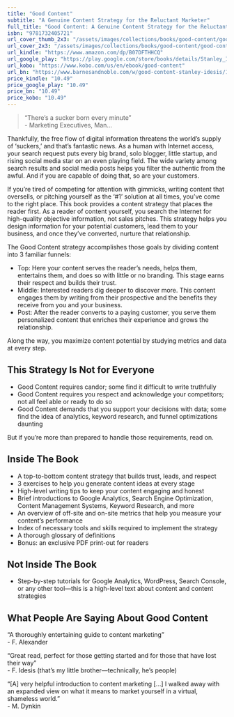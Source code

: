```yaml
---
title: "Good Content"
subtitle: "A Genuine Content Strategy for the Reluctant Marketer"
full_title: "Good Content: A Genuine Content Strategy for the Reluctant Marketer"
isbn: "9781732405721"
url_cover_thumb_2x3: "/assets/images/collections/books/good-content/good-content-cover-thumbnail.png"
url_cover_2x3: "/assets/images/collections/books/good-content/good-content-cover-2x3.png"
url_kindle: "https://www.amazon.com/dp/B07DFTHHCQ"
url_google_play: "https://play.google.com/store/books/details/Stanley_Idesis_Good_Content?id=AP5dDwAAQBAJ"
url_kobo: "https://www.kobo.com/us/en/ebook/good-content"
url_bn: "https://www.barnesandnoble.com/w/good-content-stanley-idesis/1128835152?ean=2940162020660"
price_kindle: "10.49"
price_google_play: "10.49"
price_bn: "10.49"
price_kobo: "10.49"
---
```

> “There’s a sucker born every minute”  
> \- Marketing Executives, Man…

Thankfully, the free flow of digital information threatens the world’s supply of ‘suckers,’ and that’s fantastic news. As a human with Internet access, your search request puts every big brand, solo blogger, little startup, and rising social media star on an even playing field. The wide variety among search results and social media posts helps you filter the authentic from the awful. And if you are capable of doing that, so are your customers.

If you’re tired of competing for attention with gimmicks, writing content that oversells, or pitching yourself as the ‘#1’ solution at all times, you’ve come to the right place. This book provides a content strategy that places the reader first. As a reader of content yourself, you search the Internet for high-quality objective information, not sales pitches. This strategy helps you design information for your potential customers, lead them to your business, and once they’ve converted, nurture that relationship.

The Good Content strategy accomplishes those goals by dividing content into 3 familiar funnels:

- Top: Here your content serves the reader’s needs, helps them, entertains them, and does so with little or no branding. This stage earns their respect and builds their trust.
- Middle: Interested readers dig deeper to discover more. This content engages them by writing from their prospective and the benefits they receive from you and your business.
- Post: After the reader converts to a paying customer, you serve them personalized content that enriches their experience and grows the relationship.

Along the way, you maximize content potential by studying metrics and data at every step.

## This Strategy Is Not for Everyone

- Good Content requires candor; some find it difficult to write truthfully
- Good Content requires you respect and acknowledge your competitors; not all feel able or ready to do so
- Good Content demands that you support your decisions with data; some find the idea of analytics, keyword research, and funnel optimizations daunting

But if you’re more than prepared to handle those requirements, read on.

## Inside The Book

- A top-to-bottom content strategy that builds trust, leads, and respect
- 3 exercises to help you generate content ideas at every stage
- High-level writing tips to keep your content engaging and honest
- Brief introductions to Google Analytics, Search Engine Optimization, Content Management Systems, Keyword Research, and more
- An overview of off-site and on-site metrics that help you measure your content’s performance
- Index of necessary tools and skills required to implement the strategy
- A thorough glossary of definitions
- Bonus: an exclusive PDF print-out for readers

## Not Inside The Book

- Step-by-step tutorials for Google Analytics, WordPress, Search Console, or any other tool—this is a high-level text about content and content strategies

## What People Are Saying About Good Content

“A thoroughly entertaining guide to content marketing”  
\- F. Alexander

“Great read, perfect for those getting started and for those that have lost their way”  
\- F. Idesis (that’s my little brother—technically, he’s people)

“[A] very helpful introduction to content marketing […] I walked away with an expanded view on what it means to market yourself in a virtual, shameless world.”  
\- M. Dynkin
